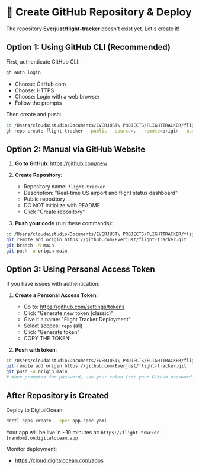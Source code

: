 # 🚀 Create GitHub Repository & Deploy

The repository **Everjust/flight-tracker** doesn't exist yet. Let's create it!

## Option 1: Using GitHub CLI (Recommended)

First, authenticate GitHub CLI:
```bash
gh auth login
```
- Choose: GitHub.com
- Choose: HTTPS
- Choose: Login with a web browser
- Follow the prompts

Then create and push:
```bash
cd /Users/cloudaistudio/Documents/EVERJUST\ PROJECTS/FLIGHTTRACKER/flight-tracker
gh repo create flight-tracker --public --source=. --remote=origin --push
```

## Option 2: Manual via GitHub Website

1. **Go to GitHub**: https://github.com/new
2. **Create Repository**:
   - Repository name: `flight-tracker`
   - Description: "Real-time US airport and flight status dashboard"
   - Public repository
   - DO NOT initialize with README
   - Click "Create repository"

3. **Push your code** (run these commands):
```bash
cd /Users/cloudaistudio/Documents/EVERJUST\ PROJECTS/FLIGHTTRACKER/flight-tracker
git remote add origin https://github.com/Everjust/flight-tracker.git
git branch -M main
git push -u origin main
```

## Option 3: Using Personal Access Token

If you have issues with authentication:

1. **Create a Personal Access Token**:
   - Go to: https://github.com/settings/tokens
   - Click "Generate new token (classic)"
   - Give it a name: "Flight Tracker Deployment"
   - Select scopes: `repo` (all)
   - Click "Generate token"
   - COPY THE TOKEN!

2. **Push with token**:
```bash
cd /Users/cloudaistudio/Documents/EVERJUST\ PROJECTS/FLIGHTTRACKER/flight-tracker
git remote add origin https://github.com/Everjust/flight-tracker.git
git push -u origin main
# When prompted for password, use your token (not your GitHub password)
```

## After Repository is Created

Deploy to DigitalOcean:
```bash
doctl apps create --spec app-spec.yaml
```

Your app will be live in ~10 minutes at:
`https://flight-tracker-[random].ondigitalocean.app`

Monitor deployment:
- https://cloud.digitalocean.com/apps
